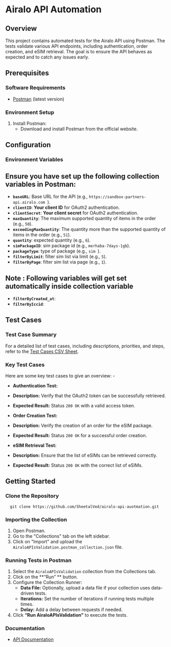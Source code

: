 # Airalo API Automation

## Overview
This project contains automated tests for the Airalo API using Postman. The tests validate various API endpoints, including authentication, order creation, and eSIM retrieval. The goal is to ensure the API behaves as expected and to catch any issues early.

## Prerequisites

### Software Requirements
- [Postman](https://www.postman.com/downloads/) (latest version)

### Environment Setup
1. Install Postman:
   - Download and install Postman from the official website.


## Configuration
### Environment Variables
## Ensure you have set up the following collection variables in Postman: 
- **`baseURL`**: Base URL for the API (e.g., `https://sandbox-partners-api.airalo.com `). 
- **`clientID`**: **Your client ID** for OAuth2 authentication.
- **`clientSecret`**: **Your client secret** for OAuth2 authentication.
- **`maxQuantity`**: The maximum supported quantity of items in the order (e.g., `50`).
- **`exceedingMaxQuantity`**: The quantity more than the supported quantity of items in the order (e.g., `51`).
- **`quantity`**: expected quantity (e.g., `6`).
- **`simPackageID`**: sim package id (e.g., `merhaba-7days-1gb`).
- **`packageType`**: type of package (e.g., `sim `).
- **`filterByLimit`**: filter sim list via limit (e.g., `5`).
- **`filterByPage`**: filter sim list via page (e.g., `1`).

## Note : Following variables will get set automatically inside collection variable
- **`filterByCreated_at`**:
- **`filterByIccid`**:

## Test Cases
### Test Case Summary
For a detailed list of test cases, including descriptions, priorities, and steps, refer to the [Test Cases CSV Sheet](API_TestCases.csv). 


### Key Test Cases 

Here are some key test cases to give an overview: -

- **Authentication Test:**
- **Description:** Verify that the OAuth2 token can be successfully retrieved.
 - **Expected Result:** Status `200 OK` with a valid access token.

- **Order Creation Test:** 
- **Description:** Verify the creation of an order for the eSIM package. 
- **Expected Result:** Status `200 OK` for a successful order creation. 

- **eSIM Retrieval Test:**
 - **Description:** Ensure that the list of eSIMs can be retrieved correctly.
 - **Expected Result:** Status `200 OK` with the correct list of eSIMs.

## Getting Started

### Clone the Repository


      git clone https://github.com/SheetalVed/airalo-api-auotmation.git

### Importing the Collection
1. Open Postman.
2. Go to the "Collections" tab on the left sidebar.
3. Click on "Import" and upload the ` AiraloAPIsValidation.postman_collection.json `  file.

### Running Tests in Postman
1. Select the ` AiraloAPIsValidation ` collection from the Collections tab.
2. Click on the **“Run” ** button.
3. Configure the Collection Runner:
   - **Data File:** Optionally, upload a data file if your collection uses data-driven tests.
   - **Iterations:** Set the number of iterations if running tests multiple times.
   - **Delay:** Add a delay between requests if needed.
4. Click **“Run AiraloAPIsValidation”** to execute the tests.


### Documentation

- [API Documentation](API_Automation_Documentation.docx)